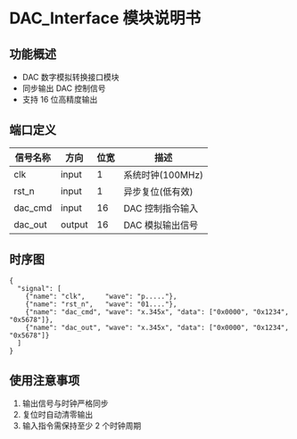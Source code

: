# DAC_Interface 模块说明书

## 功能概述

- DAC 数字模拟转换接口模块
- 同步输出 DAC 控制信号
- 支持 16 位高精度输出

## 端口定义

| 信号名称 | 方向   | 位宽 | 描述             |
| -------- | ------ | ---- | ---------------- |
| clk      | input  | 1    | 系统时钟(100MHz) |
| rst_n    | input  | 1    | 异步复位(低有效) |
| dac_cmd  | input  | 16   | DAC 控制指令输入 |
| dac_out  | output | 16   | DAC 模拟输出信号 |

## 时序图

```wavedrom
{
  "signal": [
    {"name": "clk",     "wave": "p....."},
    {"name": "rst_n",   "wave": "01...."},
    {"name": "dac_cmd", "wave": "x.345x", "data": ["0x0000", "0x1234", "0x5678"]},
    {"name": "dac_out", "wave": "x.345x", "data": ["0x0000", "0x1234", "0x5678"]}
  ]
}
```

## 使用注意事项

1. 输出信号与时钟严格同步
2. 复位时自动清零输出
3. 输入指令需保持至少 2 个时钟周期
